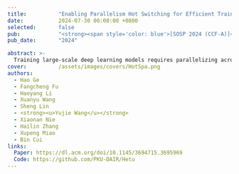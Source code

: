 ```yaml
---
title:          "Enabling Parallelism Hot Switching for Efficient Training of Large Language Models"
date:           2024-07-30 00:00:00 +0800
selected:       false
pub:            "<strong><span style='color: blue'>[SOSP 2024 (CCF-A)]</span></strong> Proceedings of the ACM SIGOPS 30th Symposium on Operating Systems Principles"
pub_date:       "2024"

abstract: >-
  Training large-scale deep learning models requires parallelizing across multiple devices. Current systems assume uniform workloads and adopt a static parallelism strategy throughout one training process, but this fails for sequence inputs with varying lengths, leading to sub-optimal performance. This paper introduces HotSPa, a system that uses multiple parallelism strategies within a mini-batch. HotSPa partitions sequences into multiple groups, applies different strategies to each group, and enables dynamic switching between strategies by transferring model parameters and gradients in real-time. 
cover:          /assets/images/covers/HotSpa.png
authors:
  - Hao Ge
  - Fangcheng Fu
  - Haoyang Li
  - Xuanyu Wang
  - Sheng Lin
  - <strong><u>Yujie Wang</u></strong>
  - Xiaonan Nie
  - Hailin Zhang
  - Xupeng Miao
  - Bin Cui
links:
  Paper: https://dl.acm.org/doi/10.1145/3694715.3695969
  Code: https://github.com/PKU-DAIR/Hetu
---
```

